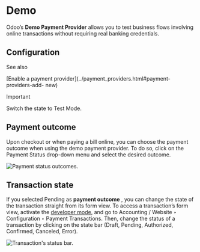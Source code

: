 # Demo

Odoo’s **Demo Payment Provider** allows you to test business flows involving
online transactions without requiring real banking credentials.

## Configuration

See also

[Enable a payment provider](../payment_providers.html#payment-providers-add-
new)

Important

Switch the state to Test Mode.

## Payment outcome

Upon checkout or when paying a bill online, you can choose the payment outcome
when using the demo payment provider. To do so, click on the Payment Status
drop-down menu and select the desired outcome.

![Payment status outcomes.](../../../_images/demo-payment-outcome.png)

## Transaction state

If you selected Pending as **payment outcome** , you can change the state of
the transaction straight from its form view. To access a transaction’s form
view, activate the [developer
mode](../../general/developer_mode.html#developer-mode), and go to Accounting
/ Website ‣ Configuration ‣ Payment Transactions. Then, change the status of a
transaction by clicking on the state bar (Draft, Pending, Authorized,
Confirmed, Canceled, Error).

![Transaction's status bar.](../../../_images/demo-view-form.png)

